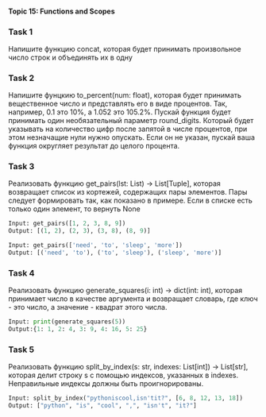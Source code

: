 #### Topic 15: Functions and Scopes

### Task 1
Напишите функцию concat, которая будет принимать произвольное число строк и 
объединять их в одну

### Task 2
Напишите фунцкию to_percent(num: float), которая будет принимать вещественное
число и представлять его в виде процентов. Так, например, 0.1 это 10%, а 1.052 это 105.2%.
Пускай функция будет принимать один необязательный параметр round_digits. Который будет
указывать на количество цифр после запятой в числе процентов, при этом незначащие нули нужно
опускать. Если он не указан, пускай ваша функция округляет результат до целого процента.

### Task 3
 Реализовать функцию get_pairs(lst: List) -> List[Tuple], которая возвращает список
из кортежей, содержащих пары элементов. Пары следует формировать так, как показано в
примере. Если в списке есть только один элемент, то вернуть None
```python
Input: get_pairs([1, 2, 3, 8, 9])
Output: [(1, 2), (2, 3), (3, 8), (8, 9)]

Input: get_pairs(['need', 'to', 'sleep', 'more'])
Output: [('need', 'to'), ('to', 'sleep'), ('sleep', 'more')]
```

### Task 4
Реализовать функцию generate_squares(i: int) -> dict(int: int), которая принимает 
число в качестве аргумента и возвращает словарь, где ключ - это число, а значение - квадрат этого 
числа.
```python
Input: print(generate_squares(5))
Output:{1: 1, 2: 4, 3: 9, 4: 16, 5: 25}
```

### Task 5
Реализовать функцию split_by_index(s: str, indexes: List[int]) -> List[str], которая
делит строку s с помощью индексов, указанных в indexes. Неправильные индексы должны быть 
проигнорированы.
```python
Input: split_by_index("pythoniscool,isn'tit?", [6, 8, 12, 13, 18])
Output: ["python", "is", "cool", ",", "isn't", "it?"]
```
